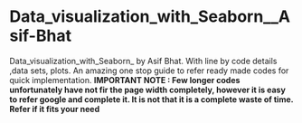 # Data_visualization_with_Seaborn__Asif-Bhat
Data_visualization_with_Seaborn_ by Asif Bhat. With line by code details ,data sets, plots. An amazing one stop guide to refer ready made codes for quick implementation.
**IMPORTANT NOTE : Few longer codes unfortunately have not fir the page width completely, however it is easy to refer google and complete it. It is not that it is a complete waste of time. Refer if it fits your need**
